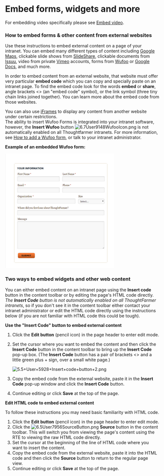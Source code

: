 # Embed forms, widgets and more

For embedding video specifically please see [Embed video](../embed-video/).

### How to embed forms & other content from external websites

Use these instructions to embed external content on a page of your intranet. You can embed many different types of content including [Google Maps](http://maps.google.com/), clickable slide shows from [SlideShare](http://www.slideshare.net/), clickable documents from [Issuu](http://issuu.com/), video from private [Vimeo](http://vimeo.com/) accounts, forms from [Wufoo](http://wufoo.com/) or [Google Docs](https://www.google.ca/docs/about/), and much more.  
  
In order to embed content from an external website, that website must offer very particular **embed code** which you can copy and specially paste on an intranet page. To find the embed code look for the words **embed** or **share**, angle brackets &lt;&gt; \(an "embed code" symbol\), or the link symbol \(three tiny chain links joined together\). You can learn more about the embed code from those websites.  
  
You can also use [iFrames](http://www.w3schools.com/tags/tag_iframe.asp) to display any content from another website under certain restrictions.  
The ability to insert Wufoo Forms is integrated into your intranet software, however, the **Insert Wufoo** button ![6.7User9148WufooIcon.png](https://community.thoughtfarmer.com/imagethumb/222945500000/15869/600x600/False/6.7User9148WufooIcon.png) is not automatically enabled on all Thoughtfarmer intranets. For more information, see [How to add a Wufoo form](add-wufoo-forms.md), or talk to your intranet administrator.  
  
**Example of an embedded Wufoo form:**

![](../../../.gitbook/assets/1%20%2841%29.png)



### Two ways to embed widgets and other web content

You can either embed content on an intranet page using the **Insert code** button in the content toolbar or by editing the page's HTML code directly. _The **Insert Code** button is not automatically enabled on all ThoughtFarmer intranets_, so if you don't see it in the content toolbar either contact your intranet administrator or edit the HTML code directly using the instructions below \(if you are not familiar with HTML code this could be tough\).

**Use the "Insert Code" button to embed external content**

1. Click the **Edit button** \(pencil icon\) in the page header to enter edit mode.
2. Set the cursor where you want to embed the content and then click the **Insert Code** button in the content toolbar to bring up the **Insert Code** pop-up box. \(The **Insert Code** button has a pair of brackets &lt;&gt; and a little green plus + sign, over a small white page.\)

   ![5.5+User+5928+Insert+code+button+2.png](https://community.thoughtfarmer.com/imagethumb/153422400000/15867/0x32/False/5.5+User+5928+Insert+code+button+2.png)

3. Copy the embed code from the external website, paste it in the **Insert Code** pop-up window and click the **Insert Code** button. 
4. Continue editing or click **Save** at the top of the page.

**Edit HTML code to embed external content**

To follow these instructions you may need basic familiarity with HTML code.

1. Click the **Edit button** \(pencil icon\) in the page header to enter edit mode.
2. Click the ![6.5User7956SourceButton.png](https://community.thoughtfarmer.com/imagethumb/82934870000/15868/1000x1000/False/6.5User7956SourceButton.png) **Source** button in the content toolbar. This will switch you from viewing the page's content using the RTE to viewing the raw HTML code directly.
3. Set the cursor at the beginning of the line of HTML code where you want to insert the content.
4. Copy the embed code from the external website, paste it into the HTML code and then click the **Source** button to return to the regular page view. 
5. Continue editing or click **Save** at the top of the page.

